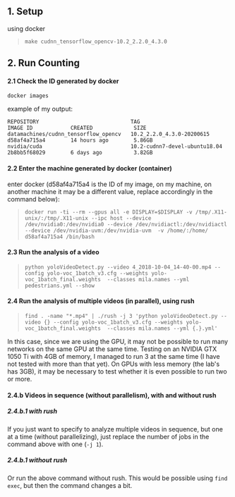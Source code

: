## 1. Setup
using docker
> `make cudnn_tensorflow_opencv-10.2_2.2.0_4.3.0`

## 2. Run Counting

#### 2.1 Check the ID generated by docker
`docker images`

example of my output:
```
REPOSITORY                             TAG                             IMAGE ID            CREATED             SIZE
datamachines/cudnn_tensorflow_opencv   10.2_2.2.0_4.3.0-20200615       d58af4a715a4        14 hours ago        5.86GB
nvidia/cuda                            10.2-cudnn7-devel-ubuntu18.04   2b8bb5f68029        6 days ago          3.82GB
```

#### 2.2 Enter the machine generated by docker (container)
enter docker (d58af4a715a4 is the ID of my image, on my machine, on another machine it may be a different value, replace accordingly in the command below):

> `docker run -ti --rm --gpus all -e DISPLAY=$DISPLAY -v /tmp/.X11-unix/:/tmp/.X11-unix --ipc host --device /dev/nvidia0:/dev/nvidia0 --device /dev/nvidiactl:/dev/nvidiactl --device /dev/nvidia-uvm:/dev/nvidia-uvm  -v /home/:/home/ d58af4a715a4 /bin/bash`

#### 2.3 Run the analysis of a video
> `python yoloVideoDetect.py --video 4_2018-10-04_14-40-00.mp4 --config yolo-voc_1batch_v3.cfg --weights yolo-voc_1batch_final.weights  --classes mila.names --yml pedestrians.yml --show`

#### 2.4 Run the analysis of multiple videos (in parallel), using rush
> `find . -name "*.mp4" | ./rush -j 3 'python yoloVideoDetect.py --video {} --config yolo-voc_1batch_v3.cfg --weights yolo-voc_1batch_final.weights  --classes mila.names --yml {.}.yml'`

In this case, since we are using the GPU, it may not be possible to run many networks on the same GPU at the same time. Testing on an NVIDIA GTX 1050 Ti with 4GB of memory, I managed to run 3 at the same time (I have not tested with more than that yet). On GPUs with less memory (the lab's has 3GB), it may be necessary to test whether it is even possible to run two or more.

#### 2.4.b Videos in sequence (without parallelism), with and without rush
##### 2.4.b.1 with rush
If you just want to specify to analyze multiple videos in sequence, but one at a time (without parallelizing), just replace the number of jobs in the command above with one (`-j 1`).
##### 2.4.b.1 without rush
Or run the above command without rush. This would be possible using `find exec`, but then the command changes a bit.
